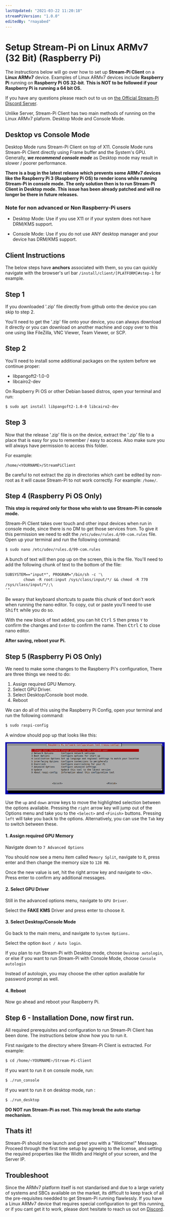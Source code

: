 ```yaml
---
lastUpdated: "2021-03-22 11:20:18"
streamPiVersion: "1.0.0"
editedBy: "rnayabed"
---
```


# Setup Stream-Pi on Linux ARMv7 (32 Bit) (Raspberry Pi)

The instructions below will go over how to set up **Stream-Pi Client** on a **Linux ARMv7** device.
Examples of Linux ARMv7 devices include **Raspberry Pi** running on **Raspberry Pi OS 32-bit**. 
**This is NOT to be followed if your Raspberry Pi is running a 64 bit OS.**

If you have any questions please reach out to us on [the Official Stream-Pi Discord Server](https://discord.gg/BExqGmk).

Unlike Server, Stream-Pi Client has two main methods of running on the Linux ARMv7 plaform. Desktop Mode and Console Mode.

## Desktop vs Console Mode

Desktop Mode runs Stream-Pi Client on top of X11. Console Mode runs Stream-Pi Client directly using Frame buffer and the System's GPU. Generally, **_we recommend console mode_** as Desktop mode may result in slower / poorer performance.


**There is a bug in the latest release which prevents some ARMv7 devices like the Raspberry Pi 3 (Raspberry Pi OS) to render icons while running Stream-Pi in console mode. The only solution then is to run Stream-Pi Client in Desktop mode. This issue has been already patched and will no longer be there in future releases.**

### Note for non advanced or Non Raspberry-Pi users

* Desktop Mode: Use if you use X11 or if your system does not have DRM/KMS support.

* Console Mode: Use if you do not use ANY desktop manager and your device has DRM/KMS support.


## Client Instructions

The below steps have **anchors** associated with them, so you can quickly navigate with the browser's url bar `/install/client/[PLATFORM]#step-1` for example.

## Step 1

If you downloaded '.zip' file directly from github onto the device you can skip to step 2.

You'll need to get the '.zip' file onto your device, you can always download it directly or you can download on another machine and copy over to this one using like FileZilla, VNC Viewer, Team Viewer, or SCP.

## Step 2

You'll need to install some additional packages on the system before we continue proper:

- libpangoft2-1.0-0
- libcairo2-dev

On Raspberry Pi OS or other Debian based distros, open your terminal and run:

```bash
$ sudo apt install libpangoft2-1.0-0 libcairo2-dev
```

## Step 3

Now that the release '.zip' file is on the device, extract the '.zip' file to a place that is easy for you to remember / easy to access. Also make sure you will always have permission to access this folder.

For example:

```nginx
/home/<YOURNAME>/StreamPiClient
```

Be careful to not extract the zip in directories which cant be edited by non-root as it will cause Stream-Pi to not work correctly. For example: `/home/`.

## Step 4 (Raspberry Pi OS Only)

**This step is required only for those who wish to use Stream-Pi in console mode.**

Stream-Pi Client takes over touch and other input devices when run in console mode, since there is no DM to get those services from. To give it this permission we need to edit the `/etc/udev/rules.d/99-com.rules` file. Open up your terminal and run the following command:

```bash
$ sudo nano /etc/udev/rules.d/99-com.rules
```

A bunch of text will then pop up on the screen, this is the file. You'll need to add the following chunk of text to the bottom of the file:

```nginx
SUBSYSTEM=="input*", PROGRAM="/bin/sh -c '\
        chown -R root:input /sys/class/input/*/ && chmod -R 770 /sys/class/input/*/;\
'"
```

Be weary that keyboard shortcuts to paste this chunk of text don't work when running the nano editor. To copy, cut or paste you'll need to use <kbd>Shift</kbd> while you do so.

With the new block of text added, you can hit <kbd>Ctrl</kbd> <kbd>S</kbd> then press `Y` to confirm the changes and `Enter` to confirm the name. Then <kbd>Ctrl</kbd> <kbd>C</kbd> to close nano editor.

**After saving, reboot your Pi.**

## Step 5 (Raspberry Pi OS Only)

We need to make some changes to the Raspberry Pi's configuration, There are three things we need to do:

1. Assign required GPU Memory.
2. Select GPU Driver.
3. Select Desktop/Console boot mode.
4. Reboot

We can do all of this using the Raspberry Pi Config, open your terminal and run the following command:

```bash
$ sudo raspi-config
```

A window should pop up that looks like this:

![raspi-config main screen](https://raw.githubusercontent.com/raspberrypi/documentation/master/configuration/images/raspi-config.png)

Use the `up` and `down` arrow keys to move the highlighted selection between the options available. Pressing the `right` arrow key will jump out of the Options menu and take you to the `<Select>` and `<Finish>` buttons. Pressing `left` will take you back to the options. Alternatively, you can use the `Tab` key to switch between these.

#### 1. Assign required GPU Memory

Navigate down to `7 Advanced Options`

You should now see a menu item called `Memory Split`, navigate to it, press enter and then change the memory size to `128 MB`.

Once the new value is set, hit the right arrow key and navigate to `<Ok>`. Press enter to confirm any additional messages.

#### 2. Select GPU Driver

Still in the advanced options menu, navigate to `GPU Driver`.

Select the **FAKE KMS** Driver and press enter to choose it.

#### 3. Select Desktop/Console Mode 

Go back to the main menu, and navigate to `System Options.`

Select the option `Boot / Auto login`.

If you plan to run Stream-Pi with Desktop mode, choose `Desktop autologin`, or else if you want to run Stream-Pi with Console Mode, choose `Console autologin`

Instead of autologin, you may choose the other option available for password prompt as well. 

#### 4. Reboot

Now go ahead and reboot your Raspberry Pi.

## Step 6 - Installation Done, now first run.

All required prerequisites and configuration to run Stream-Pi Client has been done. The instructions below show how you to run it.

First navigate to the directory where Stream-Pi Client is extracted. For example: 

```bash
$ cd /home/<YOURNAME>/Stream-Pi-Client
```

If you want to run it on console mode, run:

```bash
$ ./run_console
```

If you want to run it on desktop mode, run :

```bash
$ ./run_desktop
```

**DO NOT run Stream-Pi as root. This may break the auto startup mechanism.**

## Thats it!

Stream-Pi should now launch and greet you with a "Welcome!" Message. Proceed through the first time setup by agreeing to the license, and setting the required properties like the Width and Height of your screen, and the Server IP.

## Troubleshoot

Since the ARMv7 platform itself is not standarised and due to a large variety of systems and SBCs available on the market, its difficult to keep track of all the pre-requisites needded to get Stream-Pi running flawlessly. If you have a Linux ARMv7 device that requires special configuration to get this running, or if you cant get it to work, please dont hesitate to reach us out on [Discord](https://discord.gg/BExqGmk).
